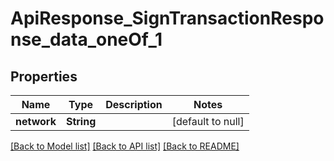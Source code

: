 # ApiResponse_SignTransactionResponse_data_oneOf_1
## Properties

| Name | Type | Description | Notes |
|------------ | ------------- | ------------- | -------------|
| **network** | **String** |  | [default to null] |

[[Back to Model list]](../README.md#documentation-for-models) [[Back to API list]](../README.md#documentation-for-api-endpoints) [[Back to README]](../README.md)

